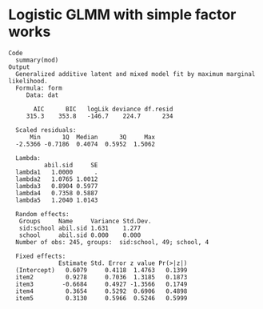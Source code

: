 # Logistic GLMM with simple factor works

    Code
      summary(mod)
    Output
      Generalized additive latent and mixed model fit by maximum marginal likelihood.
      Formula: form
         Data: dat
      
           AIC      BIC   logLik deviance df.resid 
         315.3    353.8   -146.7    224.7      234 
      
      Scaled residuals: 
          Min      1Q  Median      3Q     Max 
      -2.5366 -0.7186  0.4074  0.5952  1.5062 
      
      Lambda:
              abil.sid     SE
      lambda1   1.0000      .
      lambda2   1.0765 1.0012
      lambda3   0.8904 0.5977
      lambda4   0.7358 0.5887
      lambda5   1.2040 1.0143
      
      Random effects:
       Groups     Name     Variance Std.Dev.
       sid:school abil.sid 1.631    1.277   
       school     abil.sid 0.000    0.000   
      Number of obs: 245, groups:  sid:school, 49; school, 4
      
      Fixed effects:
                  Estimate Std. Error z value Pr(>|z|)
      (Intercept)   0.6079     0.4118  1.4763   0.1399
      item2         0.9278     0.7036  1.3185   0.1873
      item3        -0.6684     0.4927 -1.3566   0.1749
      item4         0.3654     0.5292  0.6906   0.4898
      item5         0.3130     0.5966  0.5246   0.5999
      
      

